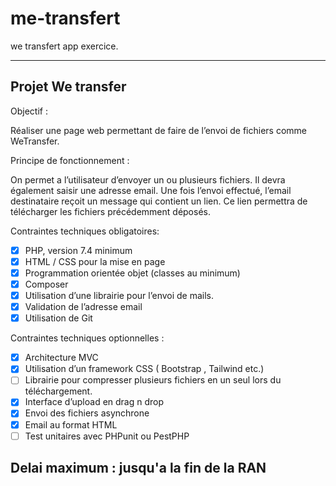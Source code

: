 # me-transfert

we transfert app exercice.

---
## Projet We transfer

Objectif :

Réaliser une page web permettant de faire de l’envoi de fichiers comme WeTransfer.

Principe de fonctionnement :

On permet a l’utilisateur d’envoyer un ou plusieurs fichiers. Il devra également saisir une adresse email. Une fois l’envoi effectué, l’email destinataire reçoit un message qui contient un lien. Ce lien permettra de télécharger les fichiers précédemment déposés.

Contraintes techniques obligatoires:

-   [x] PHP, version 7.4 minimum
-   [x] HTML / CSS pour la mise en page
-   [x] Programmation orientée objet (classes au minimum)
-   [x] Composer
-   [x] Utilisation d’une librairie pour l’envoi de mails.
-   [x] Validation de l’adresse email
-   [x] Utilisation de Git

Contraintes techniques optionnelles :

-   [x] Architecture MVC
-   [x] Utilisation d’un framework CSS ( Bootstrap , Tailwind etc.)
-   [ ] Librairie pour compresser plusieurs fichiers en un seul lors du téléchargement.
-   [x] Interface d’upload en drag n drop
-   [x] Envoi des fichiers asynchrone
-   [x] Email au format HTML
-   [ ] Test unitaires avec PHPunit ou PestPHP

## Delai maximum : jusqu'a la fin de la RAN
